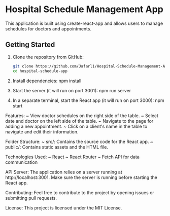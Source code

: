 # Hospital Schedule Management App

This application is built using create-react-app and allows users to manage schedules for doctors and appointments.

## Getting Started

1. Clone the repository from GitHub:

   ```bash
   git clone https://github.com/Jafarl1/Hospital-Schedule-Management-App.git
   cd hospital-schedule-app

   ```

2. Install dependencies:
   npm install

3. Start the server (it will run on port 3001):
   npm run server

4. In a separate terminal, start the React app (it will run on port 3000):
   npm start

Features:
~ View doctor schedules on the right side of the table.
~ Select date and doctor on the left side of the table.
~ Navigate to the page for adding a new appointment.
~ Click on a client's name in the table to navigate and edit their information.

Folder Structure:
~ src/: Contains the source code for the React app.
~ public/: Contains static assets and the HTML file.

Technologies Used:
~ React
~ React Router
~ Fetch API for data communication

API Server:
The application relies on a server running at http://localhost:3001. Make sure the server is running before starting the React app.

Contributing:
Feel free to contribute to the project by opening issues or submitting pull requests.

License:
This project is licensed under the MIT License.



